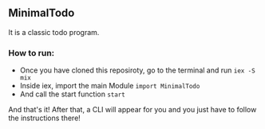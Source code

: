 ## MinimalTodo

It is a classic todo program.

### How to run:
- Once you have cloned this reposiroty, go to the terminal and run `iex -S mix`
- Inside iex, import the main Module `import MinimalTodo`
- And call the start function `start`

And that's it! After that, a CLI will appear for you and you just have to follow the instructions there!
